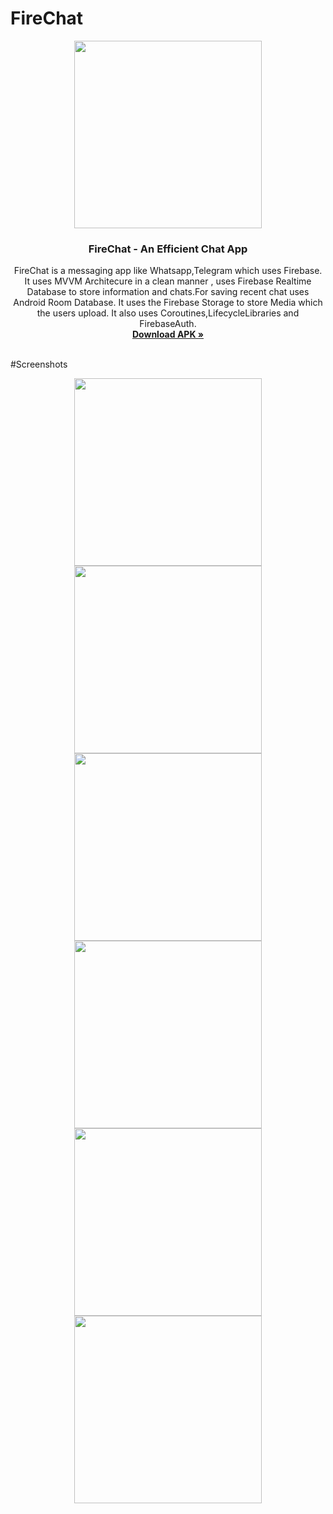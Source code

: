 # FireChat
 
<p align="center">
  <img height=300px src="https://firebasestorage.googleapis.com/v0/b/firechat-931d2.appspot.com/o/GithubContent%2Ffirechatapplogo.png?alt=media&token=4afce40f-a9ee-47cb-869d-0aef5933e544"> 
  <h3 align="center">FireChat - An Efficient Chat App</h3>
  <p align="center">
    FireChat is a messaging app like Whatsapp,Telegram which uses Firebase.
    <br />
    It uses MVVM Architecure in a clean manner , uses Firebase Realtime Database to store information and chats.For saving recent chat uses Android Room Database. It uses the Firebase Storage to store Media which the users upload. It also uses Coroutines,LifecycleLibraries and FirebaseAuth. 
    <br />
    <a href="https://drive.google.com/file/d/1u6zhnIhQPF4VQlSp3RUROxe4rjgbbynd/view"><strong>Download APK »</strong></a>
    <br />
    <br />
    
  </p>

</p>

<p align = "center" >

</p>

#Screenshots
<p align="center">

<img height=300px src="https://firebasestorage.googleapis.com/v0/b/firechat-931d2.appspot.com/o/GithubContent%2FScreenshot_20220120-202813.jpg?alt=media&token=457fe28b-b2bf-4008-9ccc-b35db38c065d"> 
<img height=300px src="https://firebasestorage.googleapis.com/v0/b/firechat-931d2.appspot.com/o/GithubContent%2FScreenshot_20220120-202647.jpg?alt=media&token=a66e433d-1c50-46f6-86b0-fa408864f229"> 
<img height=300px src="https://firebasestorage.googleapis.com/v0/b/firechat-931d2.appspot.com/o/GithubContent%2FScreenshot_20220120-202628.jpg?alt=media&token=df090d3f-f68a-4cc0-8ca5-e8274c3cb85a"> 
<img height=300px src="https://firebasestorage.googleapis.com/v0/b/firechat-931d2.appspot.com/o/GithubContent%2FScreenshot_20220120-202649.jpg?alt=media&token=dbaafb6a-b629-4f5c-88f6-af672d601a8a"> 
 <img height=300px src="https://firebasestorage.googleapis.com/v0/b/firechat-931d2.appspot.com/o/GithubContent%2FScreenshot_20220126-002659.jpg?alt=media&token=44e6f44b-8386-4770-87e0-9979919a1c05"> 
 <img height=300px src="https://firebasestorage.googleapis.com/v0/b/firechat-931d2.appspot.com/o/GithubContent%2FScreenshot_20220126-002631.jpg?alt=media&token=590de8a2-1ba1-4b83-b8e5-1437f8cb0d08"> 
</p>
